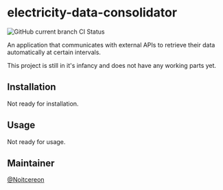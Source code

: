 

# electricity-data-consolidator
![GitHub current branch CI Status](https://github.com/Noitcereon/electricity-data-consolidator/actions/workflows/maven.yml/badge.svg)

An application that communicates with external APIs to retrieve their data automatically at certain intervals.

This project is still in it's infancy and does not have any working parts yet.

## Installation
Not ready for installation.

## Usage
Not ready for usage.

## Maintainer
[@Noitcereon](https://github.com/Noitcereon/)
